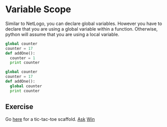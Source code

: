 # Variable Scope
Similar to NetLogo, you can declare global variables. However you have to declare that you are using a global variable within a function. Otherwise, python will assume that you are using a local variable.

```python
global counter
counter = 17
def addOne():
  counter = 1
  print counter
```

```python
global counter
counter = 17
def addOne():
  global counter
  print counter
```

## Exercise
Go [here](tictactoe_scaffold.py) for a tic-tac-toe scaffold.
[Ask](ask.png)
[Win](win.png)
